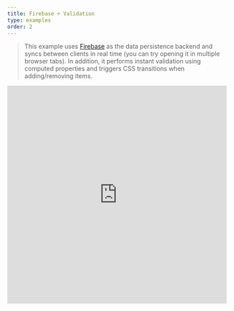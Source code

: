 ```yaml
---
title: Firebase + Validation
type: examples
order: 2
---
```


> This example uses [Firebase](https://www.firebase.com/) as the data persistence backend and syncs between clients in real time (you can try opening it in multiple browser tabs). In addition, it performs instant validation using computed properties and triggers CSS transitions when adding/removing items.

<iframe width="100%" height="500" src="https://jsfiddle.net/yyx990803/hkrxmp0h/embedded/result,html,js,css" allowfullscreen="allowfullscreen" frameborder="0"></iframe>
